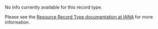 No info currently available for this record type. 

Please see the [Resource Record Type documentation at IANA](https://www.iana.org/assignments/dns-parameters/dns-parameters.xhtml#dns-parameters-4)
for more information.
